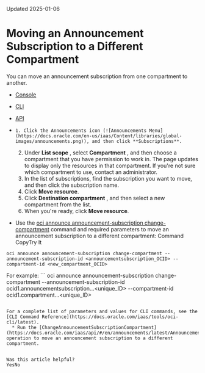 Updated 2025-01-06
# Moving an Announcement Subscription to a Different Compartment
You can move an announcement subscription from one compartment to another.
  * [Console](https://docs.oracle.com/en-us/iaas/Content/General/Concepts/announcements_topic-To_move_a_subscription.htm)
  * [CLI](https://docs.oracle.com/en-us/iaas/Content/General/Concepts/announcements_topic-To_move_a_subscription.htm)
  * [API](https://docs.oracle.com/en-us/iaas/Content/General/Concepts/announcements_topic-To_move_a_subscription.htm)


  *     1. Click the Announcements icon (![Announcements Menu](https://docs.oracle.com/en-us/iaas/Content/libraries/global-images/announcements.png)), and then click **Subscriptions**.
    2. Under **List scope** , select **Compartment** , and then choose a compartment that you have permission to work in. The page updates to display only the resources in that compartment. If you're not sure which compartment to use, contact an administrator.
    3. In the list of subscriptions, find the subscription you want to move, and then click the subscription name.
    4. Click **Move resource**.
    5. Click **Destination compartment** , and then select a new compartment from the list.
    6. When you're ready, click **Move resource**.
  * Use the [oci announce announcement-subscription change-compartment](https://docs.oracle.com/iaas/tools/oci-cli/3.25.4/oci_cli_docs/cmdref/announce/announcement-subscription/change-compartment.html) command and required parameters to move an announcement subscription to a different compartment:
Command
CopyTry It
```
oci announce announcement-subscription change-compartment --announcement-subscription-id <announcementsubscription_OCID> --compartment-id <new_compartment_OCID>
```

For example: ```
oci announce announcement-subscription change-compartment --announcement-subscription-id ocid1.announcementsubscription.<realm1>..<unique_ID> --compartment-id ocid1.compartment.<realm>..<unique_ID>
```

For a complete list of parameters and values for CLI commands, see the [CLI Command Reference](https://docs.oracle.com/iaas/tools/oci-cli/latest).
  * Run the [ChangeAnnouncementSubscriptionCompartment](https://docs.oracle.com/iaas/api/#/en/announcements/latest/AnnouncementSubscription/ChangeAnnouncementSubscriptionCompartment) operation to move an announcement subscription to a different compartment.


Was this article helpful?
YesNo

